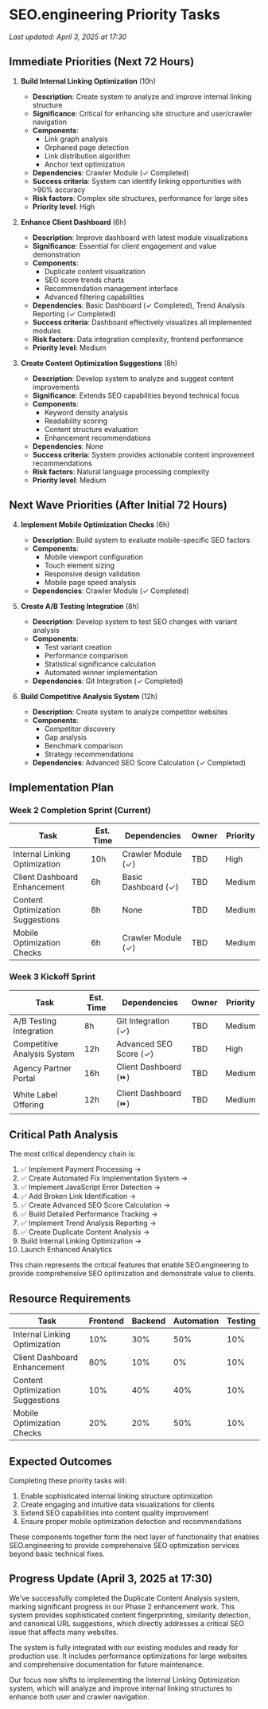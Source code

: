# SEO.engineering Priority Tasks

*Last updated: April 3, 2025 at 17:30*

## Immediate Priorities (Next 72 Hours)

1. **Build Internal Linking Optimization** (10h)
   - **Description**: Create system to analyze and improve internal linking structure
   - **Significance**: Critical for enhancing site structure and user/crawler navigation
   - **Components**:
     - Link graph analysis
     - Orphaned page detection
     - Link distribution algorithm
     - Anchor text optimization
   - **Dependencies**: Crawler Module (✓ Completed)
   - **Success criteria**: System can identify linking opportunities with >90% accuracy
   - **Risk factors**: Complex site structures, performance for large sites
   - **Priority level**: High

2. **Enhance Client Dashboard** (6h)
   - **Description**: Improve dashboard with latest module visualizations
   - **Significance**: Essential for client engagement and value demonstration
   - **Components**:
     - Duplicate content visualization
     - SEO score trends charts
     - Recommendation management interface
     - Advanced filtering capabilities
   - **Dependencies**: Basic Dashboard (✓ Completed), Trend Analysis Reporting (✓ Completed)
   - **Success criteria**: Dashboard effectively visualizes all implemented modules
   - **Risk factors**: Data integration complexity, frontend performance
   - **Priority level**: Medium

3. **Create Content Optimization Suggestions** (8h)
   - **Description**: Develop system to analyze and suggest content improvements
   - **Significance**: Extends SEO capabilities beyond technical focus
   - **Components**:
     - Keyword density analysis
     - Readability scoring
     - Content structure evaluation
     - Enhancement recommendations
   - **Dependencies**: None
   - **Success criteria**: System provides actionable content improvement recommendations
   - **Risk factors**: Natural language processing complexity
   - **Priority level**: Medium

## Next Wave Priorities (After Initial 72 Hours)

4. **Implement Mobile Optimization Checks** (6h)
   - **Description**: Build system to evaluate mobile-specific SEO factors
   - **Components**:
     - Mobile viewport configuration
     - Touch element sizing
     - Responsive design validation
     - Mobile page speed analysis
   - **Dependencies**: Crawler Module (✓ Completed)

5. **Create A/B Testing Integration** (8h)
   - **Description**: Develop system to test SEO changes with variant analysis
   - **Components**:
     - Test variant creation
     - Performance comparison
     - Statistical significance calculation
     - Automated winner implementation
   - **Dependencies**: Git Integration (✓ Completed)

6. **Build Competitive Analysis System** (12h)
   - **Description**: Create system to analyze competitor websites
   - **Components**:
     - Competitor discovery
     - Gap analysis
     - Benchmark comparison
     - Strategy recommendations
   - **Dependencies**: Advanced SEO Score Calculation (✓ Completed)

## Implementation Plan

### Week 2 Completion Sprint (Current)
| Task | Est. Time | Dependencies | Owner | Priority |
|------|-----------|--------------|-------|----------|
| Internal Linking Optimization | 10h | Crawler Module (✓) | TBD | High |
| Client Dashboard Enhancement | 6h | Basic Dashboard (✓) | TBD | Medium |
| Content Optimization Suggestions | 8h | None | TBD | Medium |
| Mobile Optimization Checks | 6h | Crawler Module (✓) | TBD | Medium |

### Week 3 Kickoff Sprint
| Task | Est. Time | Dependencies | Owner | Priority |
|------|-----------|--------------|-------|----------|
| A/B Testing Integration | 8h | Git Integration (✓) | TBD | Medium |
| Competitive Analysis System | 12h | Advanced SEO Score (✓) | TBD | High |
| Agency Partner Portal | 16h | Client Dashboard (⏩) | TBD | Medium |
| White Label Offering | 12h | Client Dashboard (⏩) | TBD | Medium |

## Critical Path Analysis

The most critical dependency chain is:
1. ✅ Implement Payment Processing → 
2. ✅ Create Automated Fix Implementation System → 
3. ✅ Implement JavaScript Error Detection →
4. ✅ Add Broken Link Identification →
5. ✅ Create Advanced SEO Score Calculation →
6. ✅ Build Detailed Performance Tracking →
7. ✅ Implement Trend Analysis Reporting →
8. ✅ Create Duplicate Content Analysis →
9. Build Internal Linking Optimization →
10. Launch Enhanced Analytics

This chain represents the critical features that enable SEO.engineering to provide comprehensive SEO optimization and demonstrate value to clients.

## Resource Requirements

| Task | Frontend | Backend | Automation | Testing |
|------|----------|---------|------------|---------|
| Internal Linking Optimization | 10% | 30% | 50% | 10% |
| Client Dashboard Enhancement | 80% | 10% | 0% | 10% |
| Content Optimization Suggestions | 10% | 40% | 40% | 10% |
| Mobile Optimization Checks | 20% | 20% | 50% | 10% |

## Expected Outcomes

Completing these priority tasks will:

1. Enable sophisticated internal linking structure optimization
2. Create engaging and intuitive data visualizations for clients
3. Extend SEO capabilities into content quality improvement
4. Ensure proper mobile optimization detection and recommendations

These components together form the next layer of functionality that enables SEO.engineering to provide comprehensive SEO optimization services beyond basic technical fixes.

## Progress Update (April 3, 2025 at 17:30)

We've successfully completed the Duplicate Content Analysis system, marking significant progress in our Phase 2 enhancement work. This system provides sophisticated content fingerprinting, similarity detection, and canonical URL suggestions, which directly addresses a critical SEO issue that affects many websites.

The system is fully integrated with our existing modules and ready for production use. It includes performance optimizations for large websites and comprehensive documentation for future maintenance.

Our focus now shifts to implementing the Internal Linking Optimization system, which will analyze and improve internal linking structures to enhance both user and crawler navigation.
